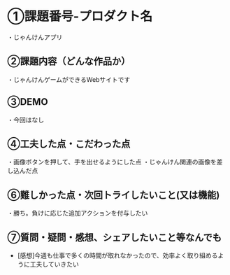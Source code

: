 # ①課題番号-プロダクト名

・じゃんけんアプリ

## ②課題内容（どんな作品か）

・じゃんけんゲームができるWebサイトです　

## ③DEMO

・今回はなし

## ④工夫した点・こだわった点

・画像ボタンを押して、手を出せるようにした点
・じゃんけん関連の画像を差し込んだ点

## ⑥難しかった点・次回トライしたいこと(又は機能)

・勝ち。負けに応じた追加アクションを付与したい

## ⑦質問・疑問・感想、シェアしたいこと等なんでも

- [感想]今週も仕事で多くの時間が取れなかったので、効率よく取り組めるように工夫していきたい
